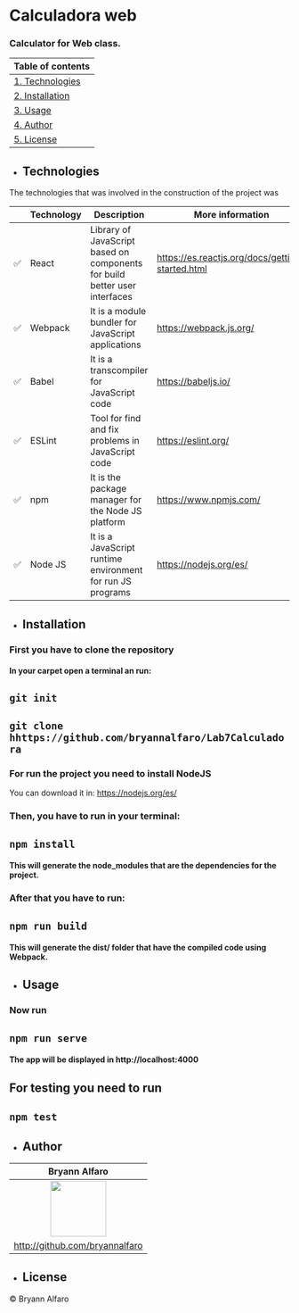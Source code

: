 # Calculadora web
### Calculator for Web class.

Table of contents |
------------------|
|    [1. Technologies](#technologies)|
|    [2. Installation](#installation)|
|    [3. Usage](#usage)|
|   [4. Author](#author)|
|   [5. License](#license)|

- ## Technologies
The technologies that was involved in the construction of the project was

 | | Technology| Description | More information |
-------------------|--------------|---|---|
|:white_check_mark:| React | Library of JavaScript based on components for build better user interfaces | https://es.reactjs.org/docs/getting-started.html
| :white_check_mark: | Webpack| It is a module bundler for JavaScript applications | https://webpack.js.org/
|:white_check_mark: | Babel| It is a transcompiler for JavaScript code | https://babeljs.io/
|:white_check_mark: | ESLint| Tool for find and fix problems in JavaScript code | https://eslint.org/
|:white_check_mark: | npm| It is the package manager for the Node JS platform  | https://www.npmjs.com/
|:white_check_mark: | Node JS|  It is a JavaScript runtime environment for run JS programs | https://nodejs.org/es/

- ##  Installation
### First you have to clone the repository
#### In your carpet open a terminal an run:
## `git init`
##  `git clone hhttps://github.com/bryannalfaro/Lab7Calculadora`

### For run the project you need to install NodeJS
You can download it in: https://nodejs.org/es/
### Then, you have to run in your terminal:
## `npm install`
#### This will generate the node_modules that are the dependencies for the project.

### After that you have to run:
## `npm run build`
#### This will generate the dist/ folder that have the compiled code using Webpack.

- ## Usage
### Now run
## `npm run serve`
#### The app will be displayed in http://localhost:4000
## For testing you need to run
## `npm test`

- ## Author
|Bryann Alfaro|
------------------|
  |<div align="center"><image src = "https://avatars.githubusercontent.com/u/46506166?v=4" width="100px" height="100px"></image></div>|
|http://github.com/bryannalfaro|

- ## License
&copy; Bryann Alfaro  
